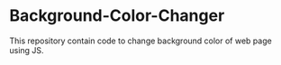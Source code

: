 # Background-Color-Changer
This repository contain code to change background color of web page using JS.
